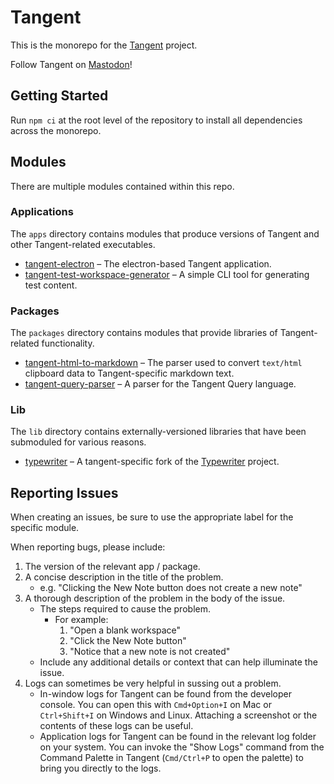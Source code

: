 # Tangent
This is the monorepo for the [Tangent](https://www.tangentnotes.com) project.

Follow Tangent on <a rel="me" href="https://indieapps.space/@tangentnotes">Mastodon</a>!

## Getting Started
Run `npm ci` at the root level of the repository to install all dependencies across the monorepo.

## Modules
There are multiple modules contained within this repo.

### Applications
The `apps` directory contains modules that produce versions of Tangent and other Tangent-related executables.
* [tangent-electron](./apps/tangent-electron/README.md) – The electron-based Tangent application.
* [tangent-test-workspace-generator](./apps/tangent-test-workspace-generator/README.md) – A simple CLI tool for generating test content.

### Packages
The `packages` directory contains modules that provide libraries of Tangent-related functionality.
* [tangent-html-to-markdown](./packages/tangent-html-to-markdown/README.md) – The parser used to convert `text/html` clipboard data to Tangent-specific markdown text.
* [tangent-query-parser](./packages/tangent-query-parser/README.md) – A parser for the Tangent Query language.

### Lib
The `lib` directory contains externally-versioned libraries that have been submoduled for various reasons.
* [typewriter](./lib/typewriter/README.md) – A tangent-specific fork of the [Typewriter](https://github.com/typewriter-editor/typewriter) project.

## Reporting Issues
When creating an issues, be sure to use the appropriate label for the specific module.

When reporting bugs, please include:
1. The version of the relevant app / package.
2. A concise description in the title of the problem.
	* e.g. "Clicking the New Note button does not create a new note"
3. A thorough description of the problem in the body of the issue.
	* The steps required to cause the problem.
		* For example:
			1. "Open a blank workspace"
			2. "Click the New Note button"
			3. "Notice that a new note is not created"
	* Include any additional details or context that can help illuminate the issue.
4. Logs can sometimes be very helpful in sussing out a problem.
	* In-window logs for Tangent can be found from the developer console. You can open this with `Cmd+Option+I` on Mac or `Ctrl+Shift+I` on Windows and Linux. Attaching a screenshot or the contents of these logs can be useful.
	* Application logs for Tangent can be found in the relevant log folder on your system. You can invoke the "Show Logs" command from the Command Palette in Tangent (`Cmd/Ctrl+P` to open the palette) to bring you directly to the logs.
